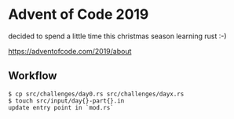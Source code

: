 # Advent of Code 2019
decided to spend a little time this christmas season learning rust :-)

https://adventofcode.com/2019/about

## Workflow
```
$ cp src/challenges/day0.rs src/challenges/dayx.rs
$ touch src/input/day{}-part{}.in
update entry point in `mod.rs`
```